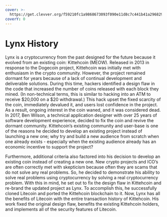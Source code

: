 ```yaml
---
cover: >-
  https://get.clevver.org/f59210fc1a9868673093f090e11d8c7c441b41a296829d1718ebeba3a381ef87.png
coverY: 0
---
```


# Lynx History

Lynx is a cryptocurrency from the past designed for the future because it evolved from an existing coin: Kittehcoin (MEOW). Released in 2013 in response to the Dogecoin project, Kittehcoin was initially met with enthusiasm in the crypto community. However, the project remained dormant for years because of a lack of continual development and deliverable solutions. During this time, hackers identified a design flaw in the code that increased the number of coins released with each block they mined. (In non-technical terms, this is similar to hacking into an ATM to receive $20,000 on a $20 withdrawal.) This hack upset the fixed scarcity of the coin, immediately devalued it, and users lost confidence in the project. As a result, ongoing interest in the coin waned, and it was considered dead. In 2017, Ben Wilson, a technical application designer with over 25 years of software development experience, decided to fix the coin and revive the dormant community. Kittehcoin’s existing community and user-base is one of the reasons he decided to develop an existing project instead of launching a new one; why try and build a new audience from scratch when one already exists - especially when the existing audience already has an economic incentive to support the project?

Furthermore, additional criteria also factored into his decision to develop an existing coin instead of creating a new one. New crypto projects and ICO’s are often correctly met with skepticism because often they are scams that do not solve any real problems. So, he decided to demonstrate his ability to solve real problems using cryptocurrency by solving a real cryptocurrency problem. With this in mind, he set out to fix the design flaw in Kittehcoin and re-brand the updated project as Lynx. To accomplish this, he successfully cloned Litecoin and ported the Kittehcoin blockchain to it. Now, Lynx has all the benefits of Litecoin with the entire transaction history of Kittehcoin. His work fixed the original design flaw, benefits the existing Kittehcoin holders, and implements all of the security features of Litecoin.
